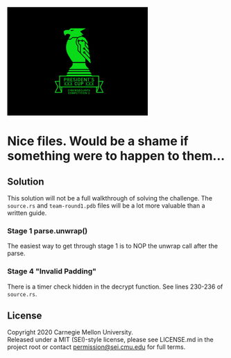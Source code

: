 <img src="../../../pc1-logo.png" height="250px">

# Nice files. Would be a shame if something were to happen to them...

## Solution

This solution will not be a full walkthrough of solving the challenge. The `source.rs` and `team-round1.pdb` files will
be a lot more valuable than a written guide.

### Stage 1 parse.unwrap()

The easiest way to get through stage 1 is to NOP the unwrap call after the parse.

### Stage 4 "Invalid Padding"

There is a timer check hidden in the decrypt function. See lines 230-236 of `source.rs`.

## License
Copyright 2020 Carnegie Mellon University.  
Released under a MIT (SEI)-style license, please see LICENSE.md in the project root or contact permission@sei.cmu.edu for full terms.
